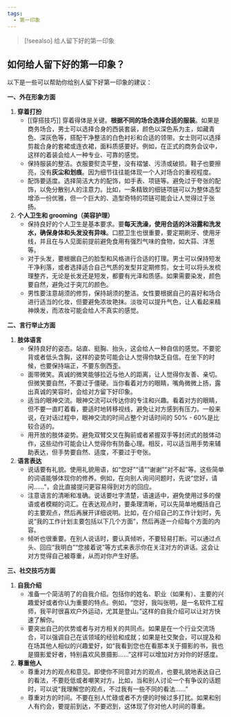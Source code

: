 ```yaml
---
tags:
  - 第一印象
---
```


 
> [!seealso] 给人留下好的第一印象


## 如何给人留下好的第一印象？
以下是一些可以帮助你给别人留下好第一印象的建议：

**一、外在形象方面**

1. **穿着打扮**
   - [[穿搭技巧]] 穿着得体是关键。**根据不同的场合选择合适的服装**。如果是商务场合，男士可以选择合身的西装套装，颜色以深色系为主，如藏青色、深灰色等，搭配干净整洁的白色衬衫和合适的领带。女士则可以选择剪裁合身的套裙或连衣裙，面料质感要好。例如，在正式的商务会议中，这样的着装会给人一种专业、可靠的感觉。
   - 保持服装的整洁。衣服要熨烫平整，没有褶皱、污渍或破损。鞋子也要擦亮，没有**灰尘和划痕**。因为细节往往能体现一个人对场合的重视程度。
   - 配饰要适度。选择简洁大方的配饰，如手表、项链等。避免过于夸张的配饰，以免分散别人的注意力。比如，一条精致的细链项链可以为整体造型增添一份优雅，但一个巨大的、造型奇特的项链可能会让人觉得过于张扬。
2. **个人卫生和 grooming（美容护理）**
   - 保持良好的个人卫生是基本要求。要**每天洗澡，使用合适的沐浴露和洗发水，确保身体和头发没有异味**。口腔卫生也很重要，要定期刷牙、使用牙线，并且在与人见面前提前避免食用有强烈气味的食物，如大蒜、洋葱等。
   - 对于头发，要根据自己的脸型和风格进行合适的打理。男士可以保持短发干净利落，或者选择适合自己气质的发型并定期修剪。女士可以将头发梳理整齐，无论是长发还是短发，都要有光泽和质感。如果需要染发，颜色要自然，避免过于突兀的颜色。
   - 男性要注意胡须的修剪，保持胡须的整洁。女性要根据自己的喜好和场合进行适当的化妆，但要避免浓妆艳抹。淡妆可以提升气色，让人看起来精神焕发，而浓妆可能会给人不真实的感觉。

**二、言行举止方面**

1. **肢体语言**
   - 保持良好的姿态。站直、挺胸、抬头，这会给人一种自信的感觉。不要驼背或者低头含胸，这样的姿势可能会让人觉得你缺乏自信。在坐下的时候，也要保持端正，不要东倒西歪。
   - 面带微笑。真诚的微笑能够拉近与他人的距离，让人觉得你友善、亲切。但微笑要自然，不要过于僵硬。当你看着对方的眼睛，嘴角微微上扬，露出真诚的笑容时，会给对方留下好印象。
   - 适当的眼神交流。眼神交流可以传达你的专注和兴趣。看着对方的眼睛，但不要一直盯着看，要适时地转移视线，避免让对方感到有压力。一般来说，在对话过程中，眼神交流的时间占整个对话时间的 50% - 60%是比较合适的。
   - 用开放的肢体姿势。避免双臂交叉在胸前或者紧握双手等封闭式的肢体动作，这些动作可能会让人觉得你有防备心理。相反，可以适当用手势来辅助表达，但手势要自然、适度，不要过于夸张。
2. **语言表达**
   - 说话要有礼貌。使用礼貌用语，如“您好”“请”“谢谢”“对不起”等。这些简单的词语能够体现你的修养。例如，在向别人询问问题时，先说“您好，请问……”，会比直接提问更容易得到对方的回应。
   - 注意语言的清晰和准确。说话要吐字清楚，语速适中，避免使用过多的俚语或者模糊的词汇。在表达观点时，要条理清晰，可以先简单地概括自己的主要观点，然后再展开详细说明。比如，在介绍自己的工作计划时，先说“我的工作计划主要包括以下几个方面”，然后再逐一介绍每个方面的内容。
   - 倾听也很重要。在别人说话时，要认真倾听，不要轻易打断。可以通过点头、回应“我明白”“您接着说”等方式来表示你在关注对方的讲话。这会让对方觉得自己被尊重，从而对你产生好感。

**三、社交技巧方面**

1. **自我介绍**
   - 准备一个简洁明了的自我介绍。包括你的姓名、职业（如果有）、主要的兴趣爱好或者你认为重要的特点。例如，“您好，我叫张明，是一名软件工程师，我平时很喜欢户外运动，尤其是登山。”这样的自我介绍可以让对方快速了解你。
   - 要突出自己的优势或者与对方相关的共同点。如果是在一个行业交流场合，可以强调自己在该领域的经验和成就；如果是社交聚会，可以提及和在场其他人相似的兴趣爱好，如“我看到您也在看那本关于摄影的书，我也是摄影爱好者，特别喜欢风景摄影……”这样可以增加对方对你的好感度。
2. **尊重他人**
   - 尊重对方的观点和意见。即使你不同意对方的观点，也要礼貌地表达自己的看法，不要贬低或者嘲笑对方。比如，当和别人讨论一个有争议的话题时，可以说“我理解您的观点，不过我有一些不同的看法……”
   - 尊重对方的时间。不要在别人忙碌或者不方便的时候过多打扰。如果和别人有约会，要提前到达，不要迟到，这体现了你对他人时间的尊重。
